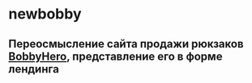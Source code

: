 # newbobby
## Переосмысление сайта продажи рюкзаков [BobbyHero](https://xd-design.ru), представление его в форме лендинга
